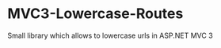 MVC3-Lowercase-Routes
=====================

Small library which allows to lowercase urls in ASP.NET MVC 3